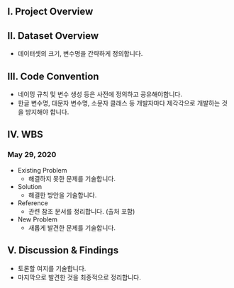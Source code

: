 ## I. Project Overview

## II. Dataset Overview
- 데이터셋의 크기, 변수명을 간략하게 정의합니다. 

## III. Code Convention
- 네이밍 규칙 및 변수 생성 등은 사전에 정의하고 공유해야합니다. 
- 한글 변수명, 대문자 변수명, 소문자 클래스 등 개발자마다 제각각으로 개발하는 것을 방지해야 합니다.

## IV. WBS

### May 29, 2020
- Existing Problem
	+ 해결하지 못한 문제를 기술합니다. 
- Solution
	+ 해결한 방안을 기술합니다. 
- Reference
	+ 관련 참조 문서를 정리합니다. (출처 포함)
- New Problem
	+ 새롭게 발견한 문제를 기술합니다. 
      
## V. Discussion & Findings
- 토론할 여지를 기술합니다. 
- 마지막으로 발견한 것을 최종적으로 정리합니다. 



